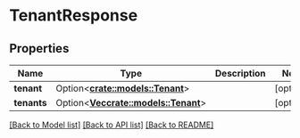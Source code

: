 # TenantResponse

## Properties

Name | Type | Description | Notes
------------ | ------------- | ------------- | -------------
**tenant** | Option<[**crate::models::Tenant**](Tenant.md)> |  | [optional]
**tenants** | Option<[**Vec<crate::models::Tenant>**](Tenant.md)> |  | [optional]

[[Back to Model list]](../README.md#documentation-for-models) [[Back to API list]](../README.md#documentation-for-api-endpoints) [[Back to README]](../README.md)


